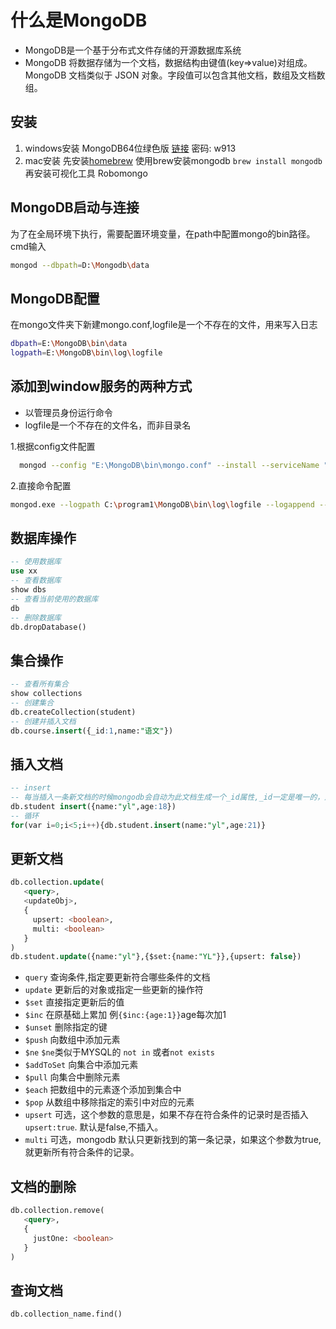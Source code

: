 # 什么是MongoDB

- MongoDB是一个基于分布式文件存储的开源数据库系统
- MongoDB 将数据存储为一个文档，数据结构由键值(key=>value)对组成。MongoDB 文档类似于 JSON 对象。字段值可以包含其他文档，数组及文档数组。

## 安装

1. windows安装
  MongoDB64位绿色版 [链接](https://pan.baidu.com/s/1EkAB2SrcU1mfMfff_WDxtA) 密码: w913
2. mac安装
  先安装[homebrew](http://brew.sh/)
  使用brew安装mongodb ` brew install mongodb `
  再安装可视化工具 Robomongo

## MongoDB启动与连接

  为了在全局环境下执行，需要配置环境变量，在path中配置mongo的bin路径。
  cmd输入

  ```bash
  mongod --dbpath=D:\Mongodb\data
  ```

## MongoDB配置
  
  在mongo文件夹下新建mongo.conf,logfile是一个不存在的文件，用来写入日志

  ```bash
  dbpath=E:\MongoDB\bin\data
  logpath=E:\MongoDB\bin\log\logfile
  ```

## 添加到window服务的两种方式

- 以管理员身份运行命令
- logfile是一个不存在的文件名，而非目录名

1.根据config文件配置

```bash
  mongod --config "E:\MongoDB\bin\mongo.conf" --install --serviceName "MongoDB"
```

2.直接命令配置

```bash
mongod.exe --logpath C:\program1\MongoDB\bin\log\logfile --logappend --dbpath C:\program1\MongoDB\bin\data --serviceName MongoDB --install
```

## 数据库操作

```sql
-- 使用数据库
use xx
-- 查看数据库
show dbs
-- 查看当前使用的数据库
db
-- 删除数据库
db.dropDatabase()
```

## 集合操作

```sql
-- 查看所有集合
show collections
-- 创建集合
db.createCollection(student)
-- 创建并插入文档
db.course.insert({_id:1,name:"语文"})
```

## 插入文档

```sql
-- insert
-- 每当插入一条新文档的时候mongodb会自动为此文档生成一个_id属性,_id一定是唯一的，用来唯一标识一个文档 _id也可以直接指定，但如果数据库中此集合下已经有此_id的话插入会失败
db.student insert({name:"yl",age:18})
-- 循环
for(var i=0;i<5;i++){db.student.insert(name:"yl",age:21)}
```

## 更新文档

```sql
db.collection.update(
   <query>,
   <updateObj>,
   {
     upsert: <boolean>,
     multi: <boolean>
   }
)
db.student.update({name:"yl"},{$set:{name:"YL"}},{upsert: false})
```

- `query` 查询条件,指定要更新符合哪些条件的文档
- `update` 更新后的对象或指定一些更新的操作符
- `$set` 直接指定更新后的值
- `$inc` 在原基础上累加 例`{$inc:{age:1}}`age每次加1
- `$unset` 删除指定的键
- `$push` 向数组中添加元素
- `$ne` `$ne`类似于MYSQL的 `not in` 或者`not exists`
- `$addToSet` 向集合中添加元素
- `$pull` 向集合中删除元素
- `$each` 把数组中的元素逐个添加到集合中
- `$pop` 从数组中移除指定的索引中对应的元素
- `upsert` 可选，这个参数的意思是，如果不存在符合条件的记录时是否插入`upsert:true`. 默认是false,不插入。
- `multi` 可选，mongodb 默认只更新找到的第一条记录，如果这个参数为true,就更新所有符合条件的记录。

## 文档的删除

```sql
db.collection.remove(
   <query>,
   {
     justOne: <boolean>
   }
)
```

## 查询文档

```sql
db.collection_name.find()
```
